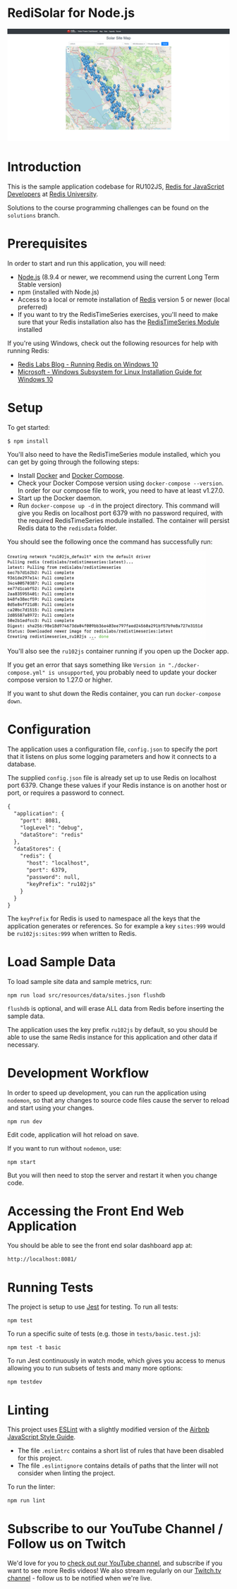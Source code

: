 # RediSolar for Node.js

![Preview of running application - Solar Site Map with markers](preview.png)

# Introduction

This is the sample application codebase for RU102JS, [Redis for JavaScript Developers](https://university.redis.com/courses/ru102js/) at [Redis University](https://university.redis.com).

Solutions to the course programming challenges can be found on the `solutions` branch.

# Prerequisites

In order to start and run this application, you will need:

- [Node.js](https://nodejs.org/en/download/) (8.9.4 or newer, we recommend using the current Long Term Stable version)
- npm (installed with Node.js)
- Access to a local or remote installation of [Redis](https://redis.io/download) version 5 or newer (local preferred)
- If you want to try the RedisTimeSeries exercises, you'll need to make sure that your Redis installation also has the [RedisTimeSeries Module](https://oss.redis.com/redistimeseries/) installed

If you're using Windows, check out the following resources for help with running Redis:

- [Redis Labs Blog - Running Redis on Windows 10](https://redis.com/blog/redis-on-windows-10/)
- [Microsoft - Windows Subsystem for Linux Installation Guide for Windows 10](https://docs.microsoft.com/en-us/windows/wsl/install-win10)

# Setup

To get started:

```
$ npm install
```
You'll also need to have the RedisTimeSeries module installed, which you can get by going through the following steps:
- Install [Docker](https://docs.docker.com/get-docker/) and [Docker Compose](https://docs.docker.com/compose/install/).
- Check your Docker Compose version using ```docker-compose --version```.  In order for our compose file to work, you need to have at least v1.27.0.  
- Start up the Docker daemon.  
- Run ```docker-compose up -d``` in the project directory.  This command will give you Redis on localhost port 6379 with no password required, with the required RedisTimeSeries module installed.  The container will persist Redis data to the ```redisdata``` folder.

You should see the following once the command has successfully run:

<img src=docker-compose.png width="450" height="200">

You'll also see the ```ru102js``` container running if you open up the Docker app.  

If you get an error that says something like ```Version in "./docker-compose.yml" is unsupported```, you probably need to update your docker compose version to 1.27.0 or higher.

If you want to shut down the Redis container, you can run ```docker-compose down```.

# Configuration

The application uses a configuration file, `config.json` to specify the port that it listens
on plus some logging parameters and how it connects to a database.

The supplied `config.json` file is already set up to use Redis on localhost port 6379. Change these values if your Redis instance is on another host or port, or requires a password to connect.

```
{
  "application": {
    "port": 8081,
    "logLevel": "debug",
    "dataStore": "redis"
  },
  "dataStores": {
    "redis": {
      "host": "localhost",
      "port": 6379,
      "password": null,
      "keyPrefix": "ru102js"
    }
  }
}
```

The `keyPrefix` for Redis is used to namespace all the keys that the application generates or
references. So for example a key `sites:999` would be `ru102js:sites:999` when written to Redis.

# Load Sample Data

To load sample site data and sample metrics, run:

```
npm run load src/resources/data/sites.json flushdb
```

`flushdb` is optional, and will erase ALL data from Redis before inserting the sample data.

The application uses the key prefix `ru102js` by default, so you should be able to use the
same Redis instance for this application and other data if necessary.

# Development Workflow

In order to speed up development, you can run the application using `nodemon`, so that any
changes to source code files cause the server to reload and start using your changes.

```
npm run dev
```

Edit code, application will hot reload on save.

If you want to run without `nodemon`, use:

```
npm start
```

But you will then need to stop the server and restart it when you change code.

# Accessing the Front End Web Application

You should be able to see the front end solar dashboard app at:

```
http://localhost:8081/
```

# Running Tests

The project is setup to use [Jest](https://jestjs.io/en/) for testing. To run all tests:

```
npm test
```

To run a specific suite of tests (e.g. those in `tests/basic.test.js`):

```
npm test -t basic
```

To run Jest continuously in watch mode, which gives you access to menus allowing you to run
subsets of tests and many more options:

```
npm testdev
```

# Linting

This project uses [ESLint](https://eslint.org/) with a slightly modified version of the
[Airbnb JavaScript Style Guide](https://github.com/airbnb/javascript).

- The file `.eslintrc` contains a short list of rules that have been disabled for this project.
- The file `.eslintignore` contains details of paths that the linter will not consider when
  linting the project.

To run the linter:

```
npm run lint
```

# Subscribe to our YouTube Channel / Follow us on Twitch

We'd love for you to [check out our YouTube channel](https://youtube.com/redisinc), and subscribe if you want to see more Redis videos!  We also stream regularly on our [Twitch.tv channel](https://www.twitch.tv/redisinc) - follow us to be notified when we're live.

